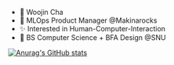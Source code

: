 - 👋 Woojin Cha
- 👀 MLOps Product Manager @Makinarocks
- ✨ Interested in Human-Computer-Interaction
- 🗽 BS Computer Science + BFA Design @SNU
<!-- - 📫 How to reach me ... -->

[![Anurag's GitHub stats](https://github-readme-stats.vercel.app/api?username=Xena123kiki)](https://github.com/anuraghazra/github-readme-stats)

<!---
Xena123kiki/Xena123kiki is a ✨ special ✨ repository because its `README.md` (this file) appears on your GitHub profile.
You can click the Preview link to take a look at your changes.
--->
